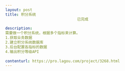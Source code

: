 ```yaml
---                
layout: post       
title: 积分系统
                                已完成
           
description: 
需要做一个积分系统，根据多个指标来计算。
1.获取业务数据
2.建立积分系统数据库
3.后台配置各指标的数据
4.输出积分等级API
     
contenturl: https://pro.lagou.com/project/3268.html      
---                 
```

